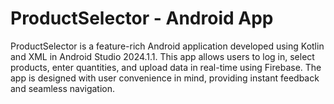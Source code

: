 # ProductSelector - Android App
ProductSelector is a feature-rich Android application developed using Kotlin and XML in Android Studio 2024.1.1. This app allows users to log in, select products, enter quantities, and upload data in real-time using Firebase. The app is designed with user convenience in mind, providing instant feedback and seamless navigation.
